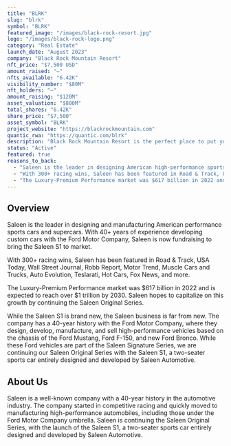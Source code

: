 ```yaml
---
title: "BLRK"
slug: "blrk"
symbol: "BLRK"
featured_image: "/images/black-rock-resort.jpg"
logo: "/images/black-rock-logo.png"
category: "Real Estate"
launch_date: "August 2023"
company: "Black Rock Mountain Resort"
nft_price: "$7,500 USD"
amount_raised: "—"
nfts_available: "6.42K"
visibility_number: "$80M"
nft_holders: "—"
amount_raising: "$120M"
asset_valuation: "$800M"
total_shares: "6.42K"
share_price: "$7,500"
asset_symbol: "BLRK"
project_website: "https://blackrockmountain.com"
quantic_rwa: "https://quantic.com/blrk"
description: "Black Rock Mountain Resort is the perfect place to put your feet up after running them across the area's ski resorts. Sundance, restaurants and outdoor adventure options..."
status: "Active"
featured: true
reasons_to_back:
  - "Saleen is the leader in designing American high-performance sports cars and supercars. With 40+ years of experience developing custom cars with the Ford Motor Company, Saleen is now fundraising to bring the Saleen S1 to market."
  - "With 300+ racing wins, Saleen has been featured in Road & Track, USA Today, Wall Street Journal, Robb Report, Motor Trend, Muscle Cars and Trucks, Auto Evolution, Teslarati, Hot Cars, Fox News, and more."
  - "The Luxury-Premium Performance market was $617 billion in 2022 and is expected to reach over $1 trillion by 2030. Saleen hopes to capitalize on this growth by continuing the Saleen Original Series."
---
```


## Overview

Saleen is the leader in designing and manufacturing American performance sports cars and supercars. With 40+ years of experience developing custom cars with the Ford Motor Company, Saleen is now fundraising to bring the Saleen S1 to market.

With 300+ racing wins, Saleen has been featured in Road & Track, USA Today, Wall Street Journal, Robb Report, Motor Trend, Muscle Cars and Trucks, Auto Evolution, Teslarati, Hot Cars, Fox News, and more.

The Luxury-Premium Performance market was $617 billion in 2022 and is expected to reach over $1 trillion by 2030. Saleen hopes to capitalize on this growth by continuing the Saleen Original Series.

While the Saleen S1 is brand new, the Saleen business is far from new. The company has a 40-year history with the Ford Motor Company, where they design, develop, manufacture, and sell high-performance vehicles based on the chassis of the Ford Mustang, Ford F-150, and new Ford Bronco. While these Ford vehicles are part of the Saleen Signature Series, we are continuing our Saleen Original Series with the Saleen S1, a two-seater sports car entirely designed and developed by Saleen Automotive.

## About Us

Saleen is a well-known company with a 40-year history in the automotive industry. The company started in competitive racing and quickly moved to manufacturing high-performance automobiles, including those under the Ford Motor Company umbrella. Saleen is continuing the Saleen Original Series, with the launch of the Saleen S1, a two-seater sports car entirely designed and developed by Saleen Automotive.
